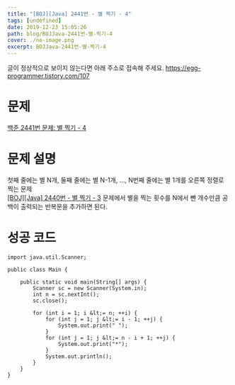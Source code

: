 ```yaml
---
title: "[BOJ][Java] 2441번 - 별 찍기 - 4"
tags: [undefined]
date: 2019-12-23 15:05:26
path: blog/BOJJava-2441번-별-찍기-4
cover: ./no-image.png
excerpt: BOJJava-2441번-별-찍기-4
---
```

글이 정상적으로 보이지 않는다면 아래 주소로 접속해 주세요.
https://egg-programmer.tistory.com/107
# 문제

[백준 2441번 문제: 별 찍기 - 4](https://www.acmicpc.net/problem/2441)

# 문제 설명

첫째 줄에는 별 N개, 둘째 줄에는 별 N-1개, ..., N번째 줄에는 별 1개를 오른쪽 정렬로 찍는 문제  
[\[BOJ\]\[Java\] 2440번 - 별 찍기 - 3](https://egg-programmer.tistory.com/106) 문제에서 별을 찍는 횟수를 N에서 뺀 개수만큼 공백이 출력되는 반복문을 추가하면 된다.

# 성공 코드

    import java.util.Scanner;
    
    public class Main {
    
        public static void main(String[] args) {
            Scanner sc = new Scanner(System.in);
            int n = sc.nextInt();
            sc.close();
    
            for (int i = 1; i &lt;= n; ++i) {
                for (int j = 1; j &lt;= i - 1; ++j) {
                    System.out.print(" ");
                }
                for (int j = 1; j &lt;= n - i + 1; ++j) {
                    System.out.print("*");
                }
                System.out.println();
            }
        }
    }